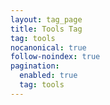 ```yaml
---
layout: tag_page
title: Tools Tag
tag: tools
nocanonical: true
follow-noindex: true
pagination:
  enabled: true
  tag: tools 
---
```

